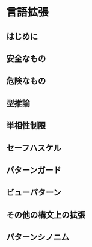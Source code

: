 # 言語拡張

## はじめに

## 安全なもの

## 危険なもの

## 型推論

## 単相性制限

## セーフハスケル

## パターンガード

## ビューパターン

## その他の構文上の拡張

## パターンシノニム
